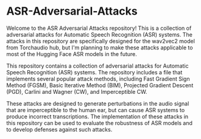 # ASR-Adversarial-Attacks

Welcome to the ASR Adversarial Attacks repository! This is a collection of adversarial attacks for Automatic Speech Recognition (ASR) systems. The attacks in this repository are specifically designed for the wav2vec2 model from Torchaudio hub, but I'm planning to make these attacks applicable to most of the Hugging Face ASR models in the future.

This repository contains a collection of adversarial attacks for Automatic Speech Recognition (ASR) systems. The repository includes a file that implements several popular attack methods, including Fast Gradient Sign Method (FGSM), Basic Iterative Method (BIM), Projected Gradient Descent (PGD), Carlini and Wagner (CW), and Imperceptible CW.

These attacks are designed to generate perturbations in the audio signal that are imperceptible to the human ear, but can cause ASR systems to produce incorrect transcriptions. The implementation of these attacks in this repository can be used to evaluate the robustness of ASR models and to develop defenses against such attacks.
